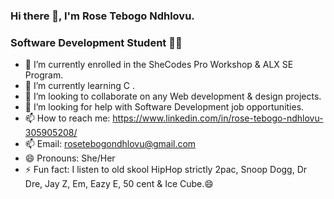 ### Hi there 👋, I'm Rose Tebogo Ndhlovu.
### Software Development Student 👩‍💻

- 🔭 I’m currently enrolled in the SheCodes Pro Workshop & ALX SE Program.
- 🌱 I’m currently learning C .
- 👯 I’m looking to collaborate on any Web development & design projects.
- 🤔 I’m looking for help with Software Development job opportunities.
- 📫 How to reach me: https://www.linkedin.com/in/rose-tebogo-ndhlovu-305905208/ 
- 📫 Email: rosetebogondhlovu@gmail.com
- 😄 Pronouns: She/Her
- ⚡ Fun fact: I listen to old skool HipHop strictly 2pac, Snoop Dogg, Dr Dre, Jay Z, Em, Eazy E, 50 cent & Ice Cube.😄



